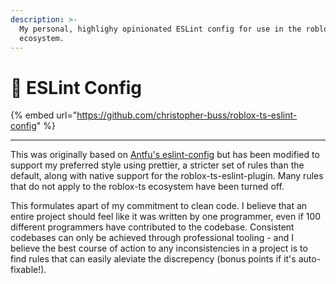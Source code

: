 ```yaml
---
description: >-
  My personal, highlighy opinionated ESLint config for use in the roblox-ts
  ecosystem.
---
```


# 🎨 ESLint Config

{% embed url="https://github.com/christopher-buss/roblox-ts-eslint-config" %}

***

This was originally based on [Antfu's eslint-config](https://github.com/antfu/eslint-config) but has been modified to support my preferred style using prettier, a stricter set of rules than the default, along with native support for the roblox-ts-eslint-plugin. Many rules that do not apply to the roblox-ts ecosystem have been turned off.

This formulates apart of my commitment to clean code. I believe that an entire project should feel like it was written by one programmer, even if 100 different programmers have contributed to the codebase. Consistent codebases can only be achieved through professional tooling - and I believe the best course of action to any inconsistencies in a project is to find rules that can easily aleviate the discrepency (bonus points if it's auto-fixable!).
